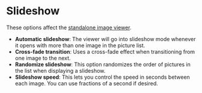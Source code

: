 # Slideshow

These options affect the [standalone image viewer](/Manual/additional_functionality/viewing_images/README.md).

- **Automatic slideshow**: The viewer will go into slideshow mode whenever it opens with more than one image in the picture list.
- **Cross-fade transition**: Uses a cross-fade effect when transitioning from one image to the next.
- **Randomize slideshow**: This option randomizes the order of pictures in the list when displaying a slideshow.
- **Slideshow speed**: This lets you control the speed in seconds between each image. You can use fractions of a second if desired.
